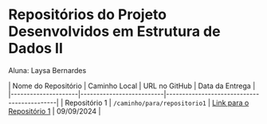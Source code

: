 # Repositórios do Projeto Desenvolvidos em Estrutura de Dados II
Aluna: Laysa Bernardes

| Nome do Repositório | Caminho Local            | URL no GitHub                              |  Data da Entrega     |
|---------------------|--------------------------|--------------------------------------------|
| Repositório 1        | `/caminho/para/repositorio1` | [Link para o Repositório 1](https://github.com/seu-usuario/repositorio1) | 09/09/2024 |  

